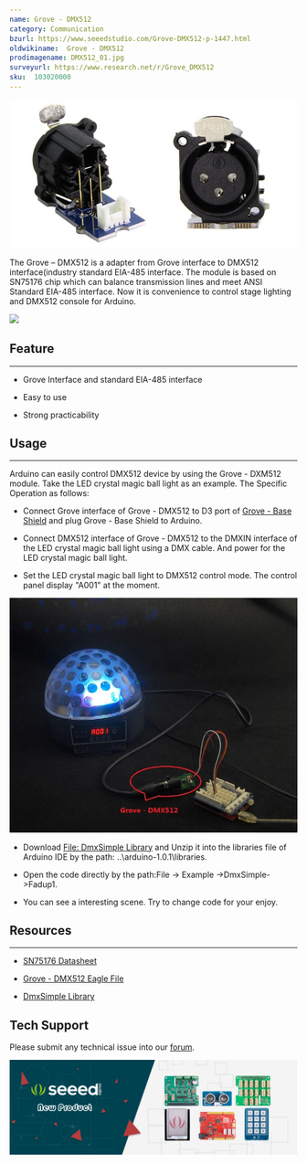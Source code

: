 ```yaml
---
name: Grove - DMX512
category: Communication
bzurl: https://www.seeedstudio.com/Grove-DMX512-p-1447.html
oldwikiname:  Grove - DMX512
prodimagename: DMX512_01.jpg
surveyurl: https://www.research.net/r/Grove_DMX512
sku:  103020000
---
```

![](https://github.com/SeeedDocument/Grove-DMX512/raw/master/img/DMX512_01.jpg)

The Grove – DMX512 is a adapter from Grove interface to DMX512 interface(industry standard EIA-485 interface. The module is based on SN75176 chip which can balance transmission lines and meet ANSI Standard EIA-485 interface. Now it is convenience to control stage lighting and DMX512 console for Arduino.

[![](https://github.com/SeeedDocument/Seeed-WiKi/raw/master/docs/images/300px-Get_One_Now_Banner-ragular.png)](https://www.seeedstudio.com/Grove-DMX512-p-1447.html)

##  Feature
---
*   Grove Interface and standard EIA-485 interface

*   Easy to use

*   Strong practicability

##  Usage
---
Arduino can easily control DMX512 device by using the Grove - DXM512 module. Take the LED crystal magic ball light as an example. The Specific Operation as follows:

*   Connect Grove interface of Grove - DMX512 to D3 port of [Grove - Base Shield](/Base_Shield_V2 "Grove - Base Shield") and plug Grove - Base Shield to Arduino.

*   Connect DMX512 interface of Grove - DMX512 to the DMXIN interface of the LED crystal magic ball light using a DMX cable. And power for the LED crystal magic ball light.

*   Set the LED crystal magic ball light to DMX512 control mode. The control panel display "A001" at the moment.

![](https://github.com/SeeedDocument/Grove-DMX512/raw/master/img/DMX512_Usage.jpg)

*   Download [File: DmxSimple Library](https://github.com/SeeedDocument/Grove-DMX512/raw/master/res/DmxSimple.zip) and  Unzip it into the libraries file of Arduino IDE by the path: ..\arduino-1.0.1\libraries.

*   Open the code directly by the path:File -&gt; Example -&gt;DmxSimple-&gt;Fadup1.

*   You can see a interesting scene. Try to change code for your enjoy.

##  Resources
---
- [SN75176 Datasheet](https://github.com/SeeedDocument/Grove-DMX512/raw/master/res/Sn75176a.pdf)

- [Grove - DMX512 Eagle File](https://github.com/SeeedDocument/Grove-DMX512/raw/master/res/Grove-DMX512_Eagle_File.zip)

- [DmxSimple Library](https://github.com/SeeedDocument/Grove-DMX512/raw/master/res/DmxSimple.zip)

## Tech Support
Please submit any technical issue into our [forum](http://forum.seeedstudio.com/). <br /><p style="text-align:center"><a href="https://www.seeedstudio.com/act-4.html" target="_blank"><img src="https://github.com/SeeedDocument/Wiki_Banner/raw/master/new_product.jpg" /></a></p>